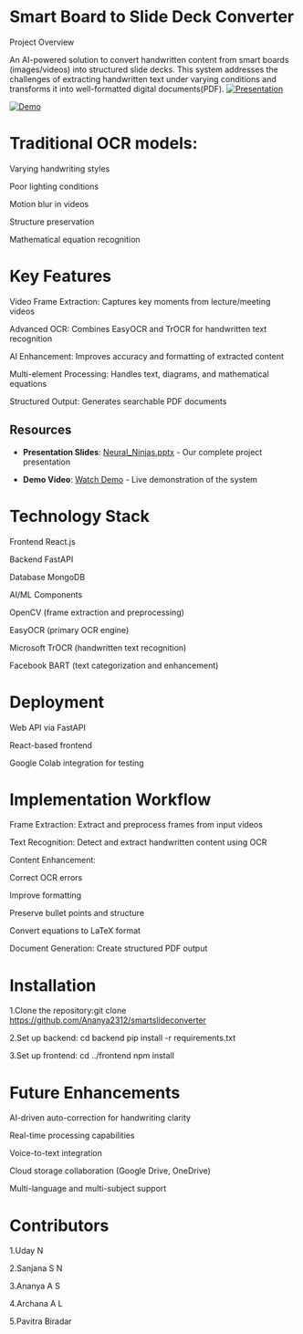 #  Smart Board to Slide Deck Converter
Project Overview

An AI-powered solution to convert handwritten content from smart boards (images/videos) into structured slide decks. This system addresses the challenges of extracting handwritten text under varying conditions and transforms it into well-formatted digital documents(PDF).
[![Presentation](https://img.shields.io/badge/View-Presentation-FF5722?style=for-the-badge&logo=adobe-acrobat-reader&logoColor=white)](https://docs.google.com/presentation/d/1IcPPLynenFyypGG41a6aduPObdpG1rCB/edit?usp=sharing&ouid=107016641315213345291&rtpof=true&sd=true)

[![Demo](https://img.shields.io/badge/Watch-Demo-FF0000?style=for-the-badge&logo=youtube&logoColor=white)](https://drive.google.com/file/d/1InaBE2eqVDYx2xfHRz2M20sWVeFG6DVl/view?usp=sharing)
# Traditional OCR models:
Varying handwriting styles

Poor lighting conditions

Motion blur in videos

Structure preservation

Mathematical equation recognition
# Key Features
Video Frame Extraction: Captures key moments from lecture/meeting videos

Advanced OCR: Combines EasyOCR and TrOCR for handwritten text recognition

AI Enhancement: Improves accuracy and formatting of extracted content

Multi-element Processing: Handles text, diagrams, and mathematical equations

Structured Output: Generates searchable PDF documents
## Resources
- **Presentation Slides**: [Neural_Ninjas.pptx](https://docs.google.com/presentation/d/1IcPPLynenFyypGG41a6aduPObdpG1rCB/edit?usp=sharing&ouid=107016641315213345291&rtpof=true&sd=true
) - Our complete project presentation

- **Demo Video**: [Watch Demo](https://drive.google.com/file/d/1InaBE2eqVDYx2xfHRz2M20sWVeFG6DVl/view?usp=drive_link) - Live demonstration of the system
# Technology Stack
Frontend
React.js

Backend
FastAPI

Database
MongoDB

AI/ML Components

OpenCV (frame extraction and preprocessing)

EasyOCR (primary OCR engine)

Microsoft TrOCR (handwritten text recognition)

Facebook BART (text categorization and enhancement)
# Deployment
Web API via FastAPI

React-based frontend

Google Colab integration for testing
# Implementation Workflow
Frame Extraction: Extract and preprocess frames from input videos

Text Recognition: Detect and extract handwritten content using OCR

Content Enhancement:

Correct OCR errors

Improve formatting

Preserve bullet points and structure

Convert equations to LaTeX format

Document Generation: Create structured PDF output
# Installation
1.Clone the repository:git clone https://github.com/Ananya2312/smartslideconverter

2.Set up backend:  cd backend
                   pip install -r requirements.txt

3.Set up frontend:   cd ../frontend
                     npm install
# Future Enhancements
AI-driven auto-correction for handwriting clarity

Real-time processing capabilities

Voice-to-text integration

Cloud storage collaboration (Google Drive, OneDrive)

Multi-language and multi-subject support
# Contributors
1.Uday N

2.Sanjana S N

3.Ananya A S

4.Archana A L

5.Pavitra Biradar
